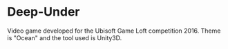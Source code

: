 # Deep-Under
Video game developed for the Ubisoft Game Loft competition 2016. Theme is "Ocean" and the tool used is Unity3D.
